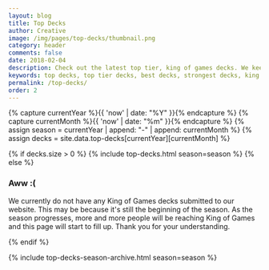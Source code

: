 ```yaml
---
layout: blog
title: Top Decks
author: Creative
image: /img/pages/top-decks/thumbnail.png
category: header
comments: false
date: 2018-02-04
description: Check out the latest top tier, king of games decks. We keep this list up-to-date to provide you with current season's strongest and best decks.
keywords: top decks, top tier decks, best decks, strongest decks, king of games decks
permalink: /top-decks/ 
order: 2 
---
```


{% capture currentYear %}{{ 'now' | date: "%Y" }}{% endcapture %}
{% capture currentMonth %}{{ 'now' | date: "%m" }}{% endcapture %}
{% assign season = currentYear | append: "-" | append: currentMonth %}
{% assign decks = site.data.top-decks[currentYear][currentMonth] %}

{% if decks.size > 0 %}
{% include top-decks.html season=season %}
{% else %}
<div class="section remote">
    <h3>Aww :(</h3>
    <p>We currently do not have any King of Games decks submitted to our website. This may be because it's still the beginning of the season. As the season progresses, more and more people will be reaching King of Games and this page will start to fill up. Thank you for your understanding.</p>
</div>
{% endif %}

{% include top-decks-season-archive.html season=season %}

<div class="clearfix"></div>